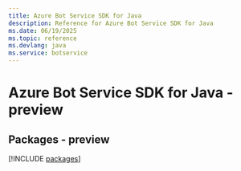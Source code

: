 ```yaml
---
title: Azure Bot Service SDK for Java
description: Reference for Azure Bot Service SDK for Java
ms.date: 06/19/2025
ms.topic: reference
ms.devlang: java
ms.service: botservice
---
```

# Azure Bot Service SDK for Java - preview
## Packages - preview
[!INCLUDE [packages](bot-service-index.md)]